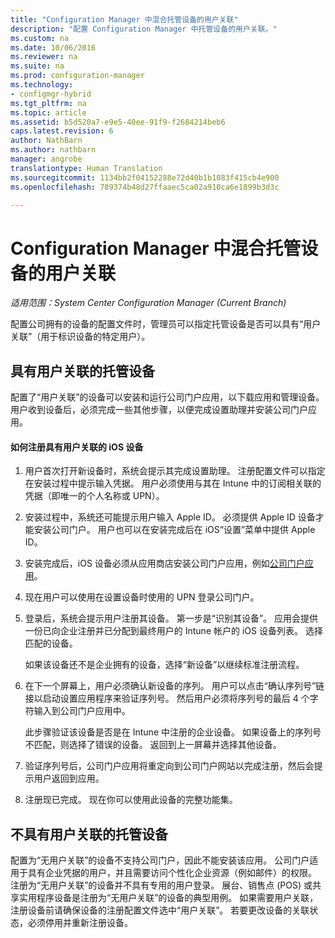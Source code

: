 ```yaml
---
title: "Configuration Manager 中混合托管设备的用户关联"
description: "配置 Configuration Manager 中托管设备的用户关联。"
ms.custom: na
ms.date: 10/06/2016
ms.reviewer: na
ms.suite: na
ms.prod: configuration-manager
ms.technology:
- configmgr-hybrid
ms.tgt_pltfrm: na
ms.topic: article
ms.assetid: b5d520a7-e9e5-40ee-91f9-f2684214beb6
caps.latest.revision: 6
author: NathBarn
ms.author: nathbarn
manager: angrobe
translationtype: Human Translation
ms.sourcegitcommit: 1134bb2f04152288e72d40b1b1083f415cb4e900
ms.openlocfilehash: 789374b48d27ffaaec5ca02a910ca6e1899b3d3c

---
```

# <a name="user-affinity-for-hybrid-managed-devices-in-configuration-manager"></a>Configuration Manager 中混合托管设备的用户关联

*适用范围：System Center Configuration Manager (Current Branch)*

配置公司拥有的设备的配置文件时，管理员可以指定托管设备是否可以具有“用户关联”（用于标识设备的特定用户）。  

##  <a name="a-namebkmkioscpa-managed-devices-with-user-affinity"></a><a name="BKMK_iOSCP"></a>具有用户关联的托管设备  
 配置了“用户关联”的设备可以安装和运行公司门户应用，以下载应用和管理设备。 用户收到设备后，必须完成一些其他步骤，以便完成设置助理并安装公司门户应用。  

#### <a name="how-to-enroll-ios-devices-with-user-affinity"></a>如何注册具有用户关联的 iOS 设备  

1.  用户首次打开新设备时，系统会提示其完成设置助理。 注册配置文件可以指定在安装过程中提示输入凭据。 用户必须使用与其在 Intune 中的订阅相关联的凭据（即唯一的个人名称或 UPN）。  

2.  安装过程中，系统还可能提示用户输入 Apple ID。 必须提供 Apple ID 设备才能安装公司门户。 用户也可以在安装完成后在 iOS“设置”菜单中提供 Apple ID。  

3.  安装完成后，iOS 设备必须从应用商店安装公司门户应用，例如[公司门户应用](https://itunes.apple.com/us/app/id719171358)。  

4.  现在用户可以使用在设置设备时使用的 UPN 登录公司门户。  

5.  登录后，系统会提示用户注册其设备。 第一步是“识别其设备”。 应用会提供一份已向企业注册并已分配到最终用户的 Intune 帐户的 iOS 设备列表。 选择匹配的设备。  

     如果该设备还不是企业拥有的设备，选择“新设备”以继续标准注册流程。  

6.  在下一个屏幕上，用户必须确认新设备的序列。 用户可以点击“确认序列号”链接以启动设置应用程序来验证序列号。 然后用户必须将序列号的最后 4 个字符输入到公司门户应用中。  

     此步骤验证该设备是否是在 Intune 中注册的企业设备。 如果设备上的序列号不匹配，则选择了错误的设备。 返回到上一屏幕并选择其他设备。  

7.  验证序列号后，公司门户应用将重定向到公司门户网站以完成注册，然后会提示用户返回到应用。  

8.  注册现已完成。 现在你可以使用此设备的完整功能集。  

##  <a name="a-namebkmknouaa-managed-devices-without-user-affinity"></a><a name="BKMK_noUA"></a>不具有用户关联的托管设备  
 配置为“无用户关联”的设备不支持公司门户，因此不能安装该应用。 公司门户适用于具有企业凭据的用户，并且需要访问个性化企业资源（例如邮件）的权限。 注册为“无用户关联”的设备并不具有专用的用户登录。 展台、销售点 (POS) 或共享实用程序设备是注册为“无用户关联”的设备的典型用例。 如果需要用户关联，注册设备前请确保设备的注册配置文件选中“用户关联”。 若要更改设备的关联状态，必须停用并重新注册设备。



<!--HONumber=Nov16_HO1-->


